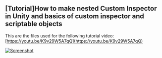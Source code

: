 ## [Tutorial]How to make nested Custom Inspector in Unity and basics of custom inspector and scriptable objects

This are the files used for the following tutorial video:
[https://youtu.be/K9v29W5A7qQ](https://youtu.be/K9v29W5A7qQ)

<a href="https://youtu.be/K9v29W5A7qQ">![Screenshot](http://i.imgur.com/B7AZg6O.png)</a>

